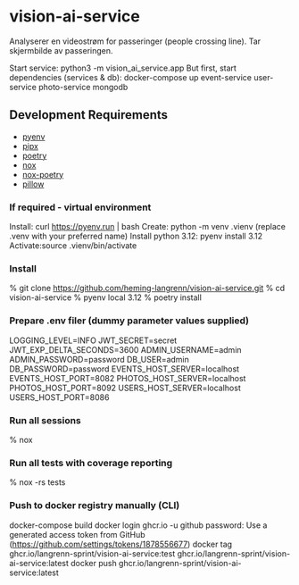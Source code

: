 # vision-ai-service

Analyserer en videostrøm for passeringer (people crossing line). Tar skjermbilde av passeringen.

Start service:
python3 -m vision_ai_service.app
But first, start dependencies (services & db):
docker-compose up event-service user-service photo-service mongodb

## Development Requirements

- [pyenv](https://github.com/pyenv/pyenv-installer)
- [pipx](https://github.com/pipxproject/pipx)
- [poetry](https://python-poetry.org/)
- [nox](https://nox.thea.codes/en/stable/)
- [nox-poetry](https://github.com/cjolowicz/nox-poetry)
- [pillow](https://pypi.org/project/Pillow/)

### If required - virtual environment

Install: curl <https://pyenv.run> | bash
Create: python -m venv .vienv (replace .venv with your preferred name)
Install python 3.12: pyenv install 3.12
Activate:source .vienv/bin/activate

### Install

% git clone <https://github.com/heming-langrenn/vision-ai-service.git>
% cd vision-ai-service
% pyenv local 3.12
% poetry install

### Prepare .env filer (dummy parameter values supplied)

LOGGING_LEVEL=INFO
JWT_SECRET=secret
JWT_EXP_DELTA_SECONDS=3600
ADMIN_USERNAME=admin
ADMIN_PASSWORD=password
DB_USER=admin
DB_PASSWORD=password
EVENTS_HOST_SERVER=localhost
EVENTS_HOST_PORT=8082
PHOTOS_HOST_SERVER=localhost
PHOTOS_HOST_PORT=8092
USERS_HOST_SERVER=localhost
USERS_HOST_PORT=8086

### Run all sessions

% nox

### Run all tests with coverage reporting

% nox -rs tests

### Push to docker registry manually (CLI)

docker-compose build
docker login ghcr.io -u github
password: Use a generated access token from GitHub (https://github.com/settings/tokens/1878556677)
docker tag ghcr.io/langrenn-sprint/vision-ai-service:test ghcr.io/langrenn-sprint/vision-ai-service:latest
docker push ghcr.io/langrenn-sprint/vision-ai-service:latest
